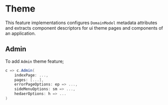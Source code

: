 # Theme

This feature implementations configures `DomainModel` metadata attributes and
extracts component descriptors for ui theme pages and components of an
application.

## Admin

To add `Admin` theme feature;

```csharp
c => c.Admin(
    indexPage: ...,
    pages: [...],
    errorPageOptions: ep => ...,
    sideMenuOptions: sm => ...,
    hedaerOptions: h => ...
)
```

